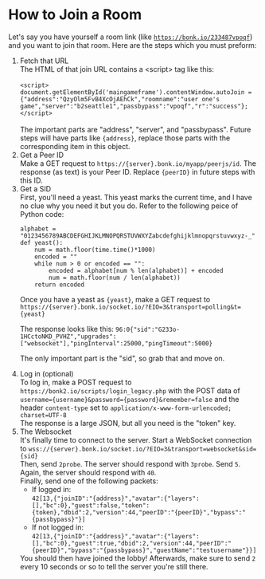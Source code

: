 # How to Join a Room
Let's say you have yourself a room link (like <code>https://bonk.io/233487vpoqf</code>) and you want to join that room. Here are the steps which you must preform:

<ol>
<li>Fetch that URL
<br>The HTML of that join URL contains a &lt;script&gt; tag like this:
<br><code>
&lt;script&gt;
document.getElementById('maingameframe').contentWindow.autoJoin = {"address":"QzyOlm5FvB4XcOjAEhCk","roomname":"user one's game","server":"b2seattle1","passbypass":"vpoqf","r":"success"};&lt;/script&gt;
</code>
<br>The important parts are "address", "server", and "passbypass". Future steps will have parts like <code>{address}</code>, replace those parts with the corresponding item in this object.
</li>
<li>Get a Peer ID
<br>Make a GET request to <code>https://{server}.bonk.io/myapp/peerjs/id</code>. The response (as text) is your Peer ID. Replace <code>{peerID}</code> in future steps with this ID.</li>
<li>Get a SID
<br>First, you'll need a yeast. This yeast marks the current time, and I have no clue why you need it but you do. Refer to the following peice of Python code:
<br><pre><code>alphabet = "0123456789ABCDEFGHIJKLMNOPQRSTUVWXYZabcdefghijklmnopqrstuvwxyz-_"
def yeast():
    num = math.floor(time.time()*1000)
    encoded = ""
    while num > 0 or encoded == "":
        encoded = alphabet[num % len(alphabet)] + encoded
        num = math.floor(num / len(alphabet))
    return encoded
</code></pre>
Once you have a yeast as <code>{yeast}</code>,
make a GET request to <code>https://{server}.bonk.io/socket.io/?EIO=3&transport=polling&t={yeast}</code>

The response looks like this: <code>96:0{"sid":"G233o-1HCctoNKD_PVHZ","upgrades":["websocket"],"pingInterval":25000,"pingTimeout":5000}</code>

The only important part is the "sid", so grab that and move on.
</li>
<li>Log in (optional)
<br>To log in, make a POST request to <code>https://bonk2.io/scripts/login_legacy.php</code> with the POST data of <code>username={username}&password={password}&remember=false</code> and the header <code>content-type</code> set to <code>application/x-www-form-urlencoded; charset=UTF-8</code>
<br>The response is a large JSON, but all you need is the "token" key.
</li>
<li>The Websocket
<br>It's finally time to connect to the server. Start a WebSocket connection to <code>wss://{server}.bonk.io/socket.io/?EIO=3&transport=websocket&sid={sid}</code>
<br>Then, send <code>2probe</code>. The server should respond with <code>3probe</code>.
Send <code>5</code>. Again, the server should respond with <code>40</code>.
<br>Finally, send one of the following packets:
<ul>
<li>If logged in:
<br><code>42[13,{"joinID":"{address}","avatar":{"layers":[],"bc":0},"guest":false,"token":{token},"dbid":2,"version":44,"peerID":"{peerID}","bypass":"{passbypass}"}]</code></li>
<li>If not logged in:
<br><code>42[13,{"joinID":"{address}","avatar":{"layers":[],"bc":0},"guest":true,"dbid":2,"version":44,"peerID":"{peerID}","bypass":"{passbypass}","guestName":"testusername"}}]</code></li>
</ul>
You should then have joined the lobby!
Afterwards, make sure to send <code>2</code> every 10 seconds or so to tell the server you're still there.
</li>
</ol>